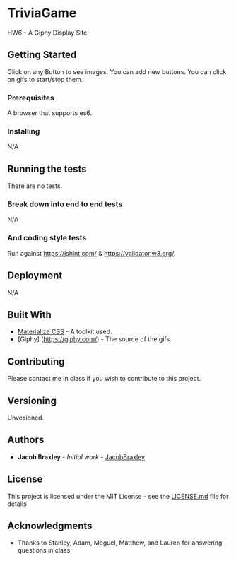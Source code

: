 # TriviaGame

HW6 - A Giphy Display Site

## Getting Started

Click on any Button to see images.  You can add new buttons.   You can click on gifs to start/stop them.

### Prerequisites

A browser that supports es6.

### Installing

N/A

## Running the tests

There are no tests.

### Break down into end to end tests

N/A

### And coding style tests

Run against https://jshint.com/ & https://validator.w3.org/.

## Deployment

N/A

## Built With

* [Materialize CSS](https://materializecss.com/) - A toolkit used.
* [Giphy] (https://giphy.com/) - The source of the gifs.

## Contributing

Please contact me in class if you wish to contribute to this project.

## Versioning

Unvesioned.

## Authors

* **Jacob Braxley** - *Initial work* - [JacobBraxley](https://github.com/JacobBraxley)

## License

This project is licensed under the MIT License - see the [LICENSE.md](LICENSE.md) file for details

## Acknowledgments

* Thanks to Stanley, Adam, Meguel, Matthew, and Lauren for answering questions in class.